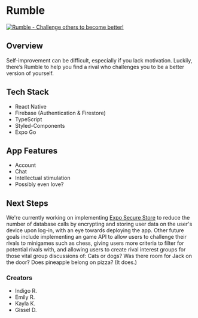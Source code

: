 # Rumble

[![Rumble - Challenge others to become better!](https://res.cloudinary.com/marcomontalbano/image/upload/v1643061980/video_to_markdown/images/youtube--PdIS6rGd8PQ-c05b58ac6eb4c4700831b2b3070cd403.jpg)](https://youtu.be/PdIS6rGd8PQ "Rumble - Challenge others to become better!")

## Overview

Self-improvement can be difficult, especially if you lack motivation. Luckily, there’s Rumble to help you find a rival who challenges you to be a better version of yourself.

## Tech Stack

- React Native
- Firebase (Authentication & Firestore)
- TypeScript
- Styled-Components
- Expo Go

## App Features

- Account
- Chat
- Intellectual stimulation
- Possibly even love?

## Next Steps

We're currently working on implementing [Expo Secure Store](https://docs.expo.dev/versions/latest/sdk/securestore/) to reduce the number of database calls by encrypting and storing user data on the user's device upon log-in, with an eye towards deploying the app. Other future goals include implementing an game API to allow users to challenge their rivals to minigames such as chess, giving users more criteria to filter for potential rivals with, and allowing users to create rival interest groups for those vital group discussions of: Cats or dogs? Was there room for Jack on the door? Does pineapple belong on pizza? (It does.)

### Creators

- Indigo R.
- Emily R.
- Kayla K.
- Gissel D.
